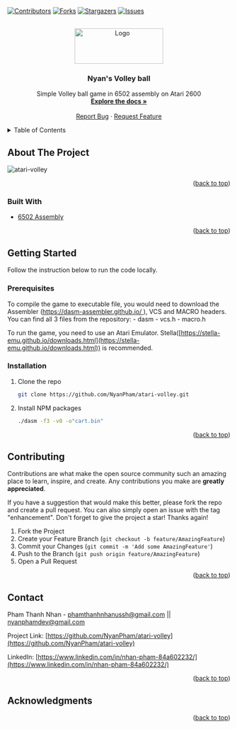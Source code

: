 <div id="top"></div>

[![Contributors][contributors-shield]][contributors-url]
[![Forks][forks-shield]][forks-url]
[![Stargazers][stars-shield]][stars-url]
[![Issues][issues-shield]][issues-url]

<!-- [![LinkedIn][linkedin-shield]][linkedin-url] -->

<!-- PROJECT LOGO -->
<br />
<div align="center">
  <a href="https://github.com/NyanPham/atari-volley">
    <img src="logo.png" alt="Logo" width="200" height="80">
  </a>

<h3 align="center">Nyan's Volley ball</h3>
  <p align="center">
    Simple Volley ball game in 6502 assembly on Atari 2600
    <br />
    <a href="https://github.com/NyanPham/atari-volley"><strong>Explore the docs »</strong></a>
    <br />
    <br />
    <a href="https://github.com/NyanPham/atari-volley/issues">Report Bug</a>
    ·
    <a href="https://github.com/NyanPham/atari-volley">Request Feature</a>
  </p>
</div>

<!-- TABLE OF CONTENTS -->
<details>
  <summary>Table of Contents</summary>
  <ol>
    <li>
      <a href="#about-the-project">About The Project</a>
      <ul>
        <li><a href="#built-with">Built With</a></li>
      </ul>
    </li>
    <li>
      <a href="#getting-started">Getting Started</a>
      <ul>
        <li><a href="#prerequisites">Prerequisites</a></li>
        <li><a href="#installation">Installation</a></li>
      </ul>
    </li>
    <li><a href="#contributing">Contributing</a></li>
    <li><a href="#contact">Contact</a></li>
    <li><a href="#acknowledgments">Acknowledgments</a></li>
  </ol>
</details>

<!-- ABOUT THE PROJECT -->

## About The Project
![atari-volley](https://github.com/NyanPham/atari-volley/assets/93678376/c21e7429-dc50-4535-b2dd-e1704ebec0e8)

<p align="right">(<a href="#top">back to top</a>)</p>

### Built With

-   [6502 Assembly](http://www.6502.org/)

<p align="right">(<a href="#top">back to top</a>)</p>

<!-- GETTING STARTED -->

## Getting Started

Follow the instruction below to run the code locally.

### Prerequisites
To compile the game to executable file, you would need to download the Assembler ([https://dasm-assembler.github.io/ ](https://dasm-assembler.github.io/)), VCS and MACRO headers.
You can find all 3 files from the repository:
    - dasm 
    - vcs.h 
    - macro.h

To run the game, you need to use an Atari Emulator. Stella([https://stella-emu.github.io/downloads.html](https://stella-emu.github.io/downloads.html)) is recommended.

### Installation

1. Clone the repo
    ```sh
    git clone https://github.com/NyanPham/atari-volley.git
    ```
2. Install NPM packages
    ```sh
    ./dasm -f3 -v0 -o"cart.bin"
    ``` 

<p align="right">(<a href="#top">back to top</a>)</p>

<!-- CONTRIBUTING -->

## Contributing

Contributions are what make the open source community such an amazing place to learn, inspire, and create. Any contributions you make are **greatly appreciated**.

If you have a suggestion that would make this better, please fork the repo and create a pull request. You can also simply open an issue with the tag "enhancement".
Don't forget to give the project a star! Thanks again!

1. Fork the Project
2. Create your Feature Branch (`git checkout -b feature/AmazingFeature`)
3. Commit your Changes (`git commit -m 'Add some AmazingFeature'`)
4. Push to the Branch (`git push origin feature/AmazingFeature`)
5. Open a Pull Request

<p align="right">(<a href="#top">back to top</a>)</p>

<!-- CONTACT -->

## Contact

Pham Thanh Nhan - phamthanhnhanussh@gmail.com || nyanphamdev@gmail.com

Project Link: [https://github.com/NyanPham/atari-volley](https://github.com/NyanPham/atari-volley)

LinkedIn: [https://www.linkedin.com/in/nhan-pham-84a602232/](https://www.linkedin.com/in/nhan-pham-84a602232/)

<p align="right">(<a href="#top">back to top</a>)</p>

<!-- ACKNOWLEDGMENTS -->

## Acknowledgments
    
<p align="right">(<a href="#top">back to top</a>)</p>

<!-- MARKDOWN LINKS & IMAGES -->
<!-- https://www.markdownguide.org/basic-syntax/#reference-style-links -->

[contributors-shield]: https://img.shields.io/github/contributors/NyanPham/todo-app-react.svg?style=for-the-badge
[contributors-url]: https://github.com/NyanPham/atari-volley/graphs/contributors
[forks-shield]: https://img.shields.io/github/forks/NyanPham/todo-app-react.svg?style=for-the-badge
[forks-url]: https://github.com/NyanPham/atari-volley/network/members
[stars-shield]: https://img.shields.io/github/stars/NyanPham/todo-app-react.svg?style=for-the-badge
[stars-url]: https://github.com/NyanPham/atari-volley/stargazers
[issues-shield]: https://img.shields.io/github/issues/NyanPham/todo-app-react.svg?style=for-the-badge
[issues-url]: https://github.com/NyanPham/atari-volley/issues
[license-shield]: https://img.shields.io/github/license/NyanPham/todo-app-react.svg?style=for-the-badge
[linkedin-url]: https://www.linkedin.com/in/nhan-pham-84a602232/
